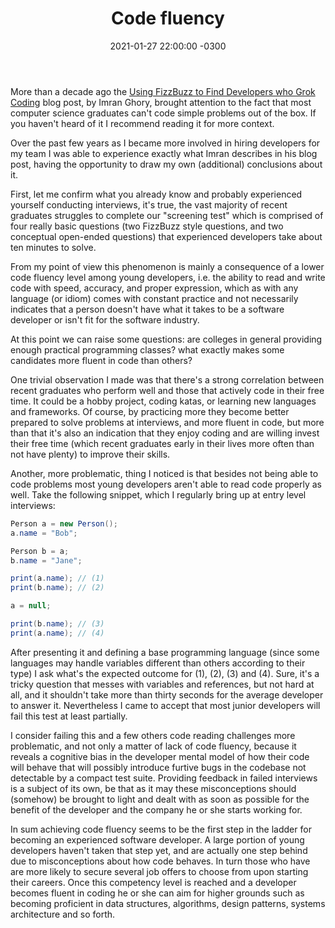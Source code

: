 ﻿---
layout: post
title: "Code fluency"
date: 2021-01-27 22:00:00 -0300
tags: recruiting
---

More than a decade ago the [Using FizzBuzz to Find Developers who Grok Coding](https://imranontech.com/2007/01/24/using-fizzbuzz-to-find-developers-who-grok-coding/) blog post, by Imran Ghory, brought attention to the fact that most computer science graduates can't code simple problems out of the box. If you haven't heard of it I recommend reading it for more context.

Over the past few years as I became more involved in hiring developers for my team I was able to experience exactly what Imran describes in his blog post, having the opportunity to draw my own (additional) conclusions about it.

First, let me confirm what you already know and probably experienced yourself conducting interviews, it's true, the vast majority of recent graduates struggles to complete our "screening test" which is comprised of four really basic questions (two FizzBuzz style questions, and two conceptual open-ended questions) that experienced developers take about ten minutes to solve.

From my point of view this phenomenon is mainly a consequence of a lower code fluency level among young developers, i.e. the ability to read and write code with speed, accuracy, and proper expression, which as with any language (or idiom) comes with constant practice and not necessarily indicates that a person doesn't have what it takes to be a software developer or isn't fit for the software industry.

At this point we can raise some questions: are colleges in general providing enough practical programming classes? what exactly makes some candidates more fluent in code than others?

One trivial observation I made was that there's a strong correlation between recent graduates who perform well and those that actively code in their free time. It could be a hobby project, coding katas, or learning new languages and frameworks. Of course, by practicing more they become better prepared to solve problems at interviews, and more fluent in code, but more than that it's also an indication that they enjoy coding and are willing invest their free time (which recent graduates early in their lives more often than not have plenty) to improve their skills.

Another, more problematic, thing I noticed is that besides not being able to code problems most young developers aren't able to read code properly as well. Take the following snippet, which I regularly bring up at entry level interviews:

```csharp
Person a = new Person();
a.name = "Bob";

Person b = a;
b.name = "Jane";

print(a.name); // (1)
print(b.name); // (2)

a = null;

print(b.name); // (3)
print(a.name); // (4)
```

After presenting it and defining a base programming language (since some languages may handle variables different than others according to their type) I ask what's the expected outcome for (1), (2), (3) and (4). Sure, it's a tricky question that messes with variables and references, but not hard at all, and it shouldn't take more than thirty seconds for the average developer to answer it. Nevertheless I came to accept that most junior developers will fail this test at least partially.

I consider failing this and a few others code reading challenges more problematic, and not only a matter of lack of code fluency, because it reveals a cognitive bias in the developer mental model of how their code will behave that will possibly introduce furtive bugs in the codebase not detectable by a compact test suite. Providing feedback in failed interviews is a subject of its own, be that as it may these misconceptions should (somehow) be brought to light and dealt with as soon as possible for the benefit of the developer and the company he or she starts working for.

In sum achieving code fluency seems to be the first step in the ladder for becoming an experienced software developer. A large portion of young developers haven't taken that step yet, and are actually one step behind due to misconceptions about how code behaves. In turn those who have are more likely to secure several job offers to choose from upon starting their careers. Once this competency level is reached and a developer becomes fluent in coding he or she can aim for higher grounds such as becoming proficient in data structures, algorithms, design patterns, systems architecture and so forth.
